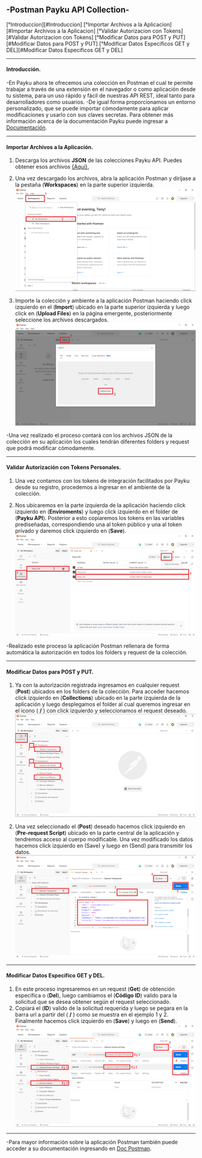 ## -Postman Payku API Collection-

[°Introduccion][#Introduccion]
[°Importar Archivos a la Aplicacion][#Importar Archivos a la Aplicacion]
[°Validar Autorizacion con Tokens][#Validar Autorizacion con Tokens]
[°Modificar Datos para POST y PUT][#Modificar Datos para POST y PUT]
[°Modificar Datos Especificos GET y DEL][#Modificar Datos Especificos GET y DEL]

------------

#### Introducción.
-En Payku ahora te ofrecemos una colección en Postman el cual te permite trabajar a través de una extensión en el navegador o como aplicación desde tu sistema, para un uso rápido y fácil de nuestras API REST, ideal tanto para desarrolladores como usuarios.
-De igual forma proporcionamos un entorno personalizado, que se puede importar cómodamente para aplicar modificaciones y usarlo con sus claves secretas.
Para obtener más información acerca de la documentación Payku puede ingresar a <a href="https://docs.payku.cl/" target="_blank">Documentación</a>.

------------

#### Importar Archivos a la Aplicación.
1. Descarga los archivos **JSON** de las colecciones Payku API. Puedes obtener esos archivos <a href="https://github.com/Paykucl/doc-apirest-postman/tree/master/collection" target="_blank">{Aquí}.</a>

2. Una vez descargado los archivos, abra la aplicación Postman y diríjase a la pestaña (**Workspaces**) en la parte superior izquierda.
![](https://github.com/Paykucl/doc-apirest-postman/blob/master/img/imagen1.png?raw=true)

3. Importe la colección y ambiente a la aplicación Postman haciendo click izquierdo en el (**Import**) ubicado en la parte superior izquierda y luego click en (**Upload Files**) en la página emergente, posteriormente seleccione los archivos descargados.
![](https://github.com/Paykucl/doc-apirest-postman/blob/master/img/imagen2.png?raw=true)

-Una vez realizado el proceso contará con los archivos JSON de la colección en su aplicación los cuales tendrán diferentes folders y request que podrá modificar cómodamente.

------------

#### Validar Autorización con Tokens Personales.
1. Una vez contamos con los tokens de integración facilitados por Payku desde su registro, procedemos a ingresar en el ambiente de la colección.

2. Nos ubicaremos en la parte izquierda de la aplicación haciendo click izquierdo en (**Enviroments**) y luego click izquierdo en el folder de (**Payku API**). Posterior a esto copiaremos los tokens en las variables prediseñadas, correspondiendo una al token público y una al token privado y daremos click izquierdo en (**Save**).
![](https://github.com/Paykucl/doc-apirest-postman/blob/master/img/imagen3.png?raw=true)

-Realizado este proceso la aplicación Postman rellenara de forma automática la autorización en todos los folders y request de la colección.

------------

#### Modificar Datos para POST y PUT.
1. Ya con la autorización registrada ingresamos en cualquier request (**Post**) ubicados en los folders de la colección. Para acceder hacemos click izquierdo en (**Collections**) ubicado en la parte izquierda de la aplicación y luego desplegamos el folder al cual queremos ingresar en el icono ( **\/** ) con click izquierdo y seleccionamos el request deseado.
![](https://github.com/Paykucl/doc-apirest-postman/blob/master/img/imagen4.png?raw=true)

2. Una vez seleccionado el (**Post**) deseado hacemos click izquierdo en (**Pre-request Script**) ubicado en la parte central de la aplicación y tendremos acceso al cuerpo modificable. Una vez modificado los datos hacemos click izquierdo en (Save) y luego en (Send) para transmitir los datos.
![](https://github.com/Paykucl/doc-apirest-postman/blob/master/img/imagen5.png?raw=true)

------------

#### Modificar Datos Especifico GET y DEL.
1. En este proceso ingresaremos en un request (**Get**) de obtención específica o (**Del**), luego cambiamos el (**Código ID**) valido para la solicitud que se desea obtener según el request seleccionado.
2. Copiará el (**ID**) valido de la solicitud requerida y luego se pegara en la barra url a partir del ( **/** ) como se muestra en el ejemplo 1 y 2. Finalmente hacemos click izquierdo en (**Save**) y luego en (**Send**).
![](https://github.com/Paykucl/doc-apirest-postman/blob/master/img/imagen6.png?raw=true)

------------

-Para mayor información sobre la aplicación Postman también puede acceder a su documentación ingresando en <a href="https://learning.postman.com/docs/getting-started/introduction/" target="_blank">Doc Postman</a>.